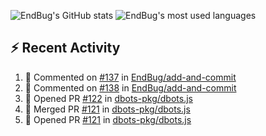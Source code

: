![EndBug's GitHub stats](https://github-readme-stats.vercel.app/api?username=endbug&show_icons=true)
![EndBug's most used languages](https://github-readme-stats.vercel.app/api/top-langs/?username=endbug&layout=compact)

## ⚡ Recent Activity

<!--START_SECTION:activity-->
1. 💬 Commented on [#137](https://github.com//EndBug/add-and-commit/issues/137) in [EndBug/add-and-commit](https://github.com//EndBug/add-and-commit)
2. 💬 Commented on [#138](https://github.com//EndBug/add-and-commit/issues/138) in [EndBug/add-and-commit](https://github.com//EndBug/add-and-commit)
3. 💪 Opened PR [#122](https://github.com//dbots-pkg/dbots.js/pull/122) in [dbots-pkg/dbots.js](https://github.com//dbots-pkg/dbots.js)
4. 🎉 Merged PR [#121](https://github.com//dbots-pkg/dbots.js/pull/121) in [dbots-pkg/dbots.js](https://github.com//dbots-pkg/dbots.js)
5. 💪 Opened PR [#121](https://github.com//dbots-pkg/dbots.js/pull/121) in [dbots-pkg/dbots.js](https://github.com//dbots-pkg/dbots.js)
<!--END_SECTION:activity-->
